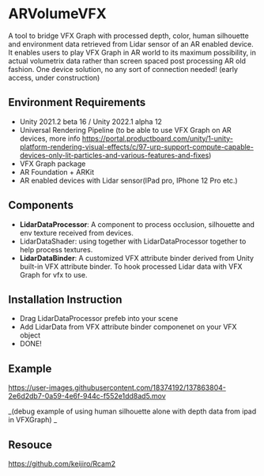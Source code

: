 # ARVolumeVFX
 A tool to bridge VFX Graph with processed depth, color, human silhouette and environment data retrieved from Lidar sensor of an AR enabled device. It enables users to play VFX Graph in AR world to its maximum possibility, in actual volumetrix data rather than screen spaced post processing AR old fashion.
One device solution, no any sort of connection needed! (early access, under construction) 
 
## Environment Requirements
   - Unity 2021.2 beta 16 / Unity 2022.1 alpha 12
   - Universal Rendering Pipeline (to be able to use VFX Graph on AR devices, more info https://portal.productboard.com/unity/1-unity-platform-rendering-visual-effects/c/97-urp-support-compute-capable-devices-only-lit-particles-and-various-features-and-fixes) 
   - VFX Graph package
   - AR Foundation + ARKit
   - AR enabled devices with Lidar sensor(IPad pro, IPhone 12 Pro etc.)

## Components
   - **LidarDataProcessor**: A component to process occlusion, silhouette and env texture received from devices.
   - LidarDataShader: using together with LidarDataProcessor together to help process textures.
   - **LidarDataBinder**: A customized VFX attribute binder derived from Unity built-in VFX attribute binder. To hook processed Lidar data with VFX Graph for vfx to use.

## Installation Instruction
   - Drag LidarDataProcessor prefeb into your scene
   - Add LidarData from VFX attribute binder componenet on your VFX object
   - DONE! 
   
## Example
https://user-images.githubusercontent.com/18374192/137863804-2e6d2db7-0a59-4e6f-944c-f552e1dd8ad5.mov

_(debug example of using human silhouette alone with depth data from ipad in VFXGraph)
_

## Resouce
   https://github.com/keijiro/Rcam2
